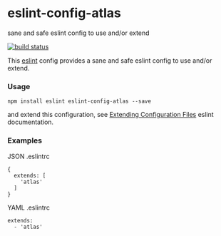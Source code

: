 eslint-config-atlas
===================

sane and safe eslint config to use and/or extend

[![build status](https://img.shields.io/travis/sonnyp/eslint-config-atlas/master.svg?style=flat-square)](https://travis-ci.org/sonnyp/eslint-config-atlas/branches)

This [eslint](http://eslint.org/) config provides a sane and safe eslint config to use and/or extend.

### Usage

```
npm install eslint eslint-config-atlas --save
```

and extend this configuration, see [Extending Configuration Files](http://eslint.org/docs/user-guide/configuring#extending-configuration-files) eslint documentation.

### Examples

JSON .eslintrc

```
{
  extends: [
    'atlas'
  ]
}
```

YAML .eslintrc

```
extends:
  - 'atlas'
```

